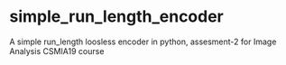 # simple_run_length_encoder
A simple run_length loosless encoder in python, assesment-2 for Image Analysis CSMIA19 course
